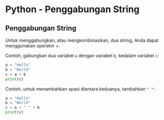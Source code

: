 # Python - Penggabungan String
## Penggabungan String
Untuk menggabungkan, atau mengkombinasikan, dua string, Anda dapat menggunakan operator +.

Contoh, gabungkan dua variabel `a` dengan variabel `b`, kedalam variabel `c`:

```py
a = "Hello"
b = "World"
c = a + b
print(c)
```

Contoh, untuk menambahkan spasi diantara keduanya, tambahkan `" "`:

```py
a = "Hello"
b = "World"
c = a + " " + b
print(c)
```